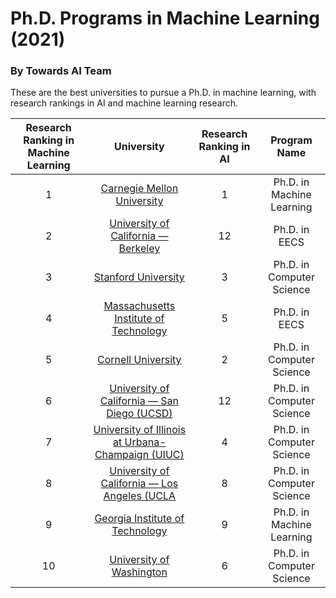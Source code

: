 # Ph.D. Programs in Machine Learning (2021)
### By Towards AI Team

These are the best universities to pursue a Ph.D. in machine learning, with research rankings in AI and machine learning research.

| Research Ranking in Machine Learning | University | Research Ranking in AI | Program Name |
|:-------------:|:-------------:|:-----:|:------------:|
| 1 | [Carnegie Mellon University](#cmu) | 1 | Ph.D. in Machine Learning |
| 2 | [University of California — Berkeley](#ucb) | 12 | 	Ph.D. in EECS |
| 3 | [Stanford University](#stanford) | 3 | Ph.D. in Computer Science |
| 4 | [Massachusetts Institute of Technology](#mit) | 5 | Ph.D. in EECS |
| 5 | [Cornell University](#cornell) | 2 | Ph.D. in Computer Science |
| 6 | [University of California — San Diego (UCSD)](#ucsd) | 12 | Ph.D. in Computer Science |
| 7 | [University of Illinois at Urbana-Champaign (UIUC)](#uiuc) | 4 | Ph.D. in Computer Science |
| 8 | [University of California — Los Angeles (UCLA](#ucla) | 8 | Ph.D. in Computer Science |
| 9 | [Georgia Institute of Technology](#git) | 9 | Ph.D. in Machine Learning |
| 10 | [University of Washington](#uw) | 6 | Ph.D. in Computer Science |
